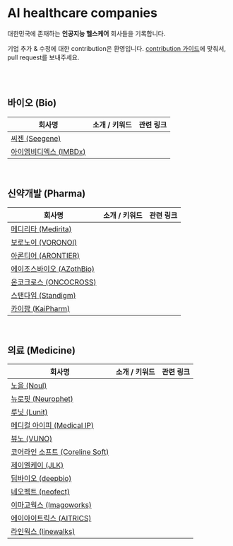 # AI healthcare companies

대한민국에 존재하는 **인공지능 헬스케어** 회사들을 기록합니다.

기업 추가 & 수정에 대한 contribution은 환영입니다. [contribution 가이드](https://github.com/edenjoah/ai-healthcare-companies/blob/main/contributing.md)에 맞춰서, pull request를 보내주세요.

<br><br>

## 바이오 (Bio)

| 회사명 | 소개 / 키워드 | 관련 링크 |
|------|------------|---------|
| [씨젠 (Seegene)](https://www.seegene.co.kr/) | | |
| [아이엠비디엑스 (IMBDx)](http://www.imbdx.com) | | |

<br>

## 신약개발 (Pharma)

| 회사명 | 소개 / 키워드 | 관련 링크 |
|------|------------|---------|
| [메디리타 (Medirita)](https://www.medirita.com/) | | |
| [보로노이 (VORONOI)](https://voronoi.io/) | | |
| [아론티어 (ARONTIER)](http://www.arontier.co/) | | |
| [에이조스바이오 (AZothBio)](http://www.azothbio.com/) | | |
| [온코크로스 (ONCOCROSS)](http://oncocross.com/) | | |
| [스탠다임 (Standigm)](https://www.standigm.com/) | | |
| [카이팜 (KaiPharm)](http://www.kaipharm.com/) | | |

<br>

## 의료 (Medicine)

| 회사명 | 소개 / 키워드 | 관련 링크 |
|------|------------|---------|
| [노을 (Noul)](https://noul.kr/) | | |
| [뉴로핏 (Neurophet)](https://www.neurophet.com/) | | |
| [루닛 (Lunit)](https://www.lunit.io/) | | |
| [메디컬 아이피 (Medical IP)](http://www.medicalip.com/) |  |  |
| [뷰노 (VUNO)](https://www.vuno.co/) | | |
| [코어라인 소프트 (Coreline Soft)](https://www.corelinesoft.com/) | | |
| [제이엘케이 (JLK)](http://jlkgroup.com/#/medical/main) | | |
| [딥바이오 (deepbio)](https://www.deepbio.co.kr/) | | |
| [네오펙트 (neofect)](https://www.neofect.com/kr) | | |
| [이마고웍스 (Imagoworks)](https://www.imagoworks.ai/) | | | 
| [에이아이트릭스 (AITRICS)](https://www.aitrics.com/) | | | 
| [라인웍스 (linewalks)](https://linewalks.com/) | | | 
